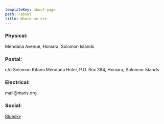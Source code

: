 ```yaml
---
templateKey: about-page
path: /about
title: Where we are
---
```

### Physical:
Mendana Avenue, Honiara, Solomon Islands

### Postal:
c/o Solomon Kitano Mendana Hotel, P.O. Box 384, Honiara, Solomon Islands

### Electrical:
mail@﻿maris.org

### Social:
[Bluesky](h﻿ttps://bsky.app/profile/maris.org)